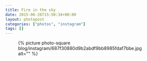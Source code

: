 ```yaml
---
title: Fire in the sky
date: 2015-06-26T15:50:34+00:00
layout: photopost
categories: ["photos", "instagram"]
tags: []
---
```


<figure class="photo photo--square">
  {% picture photo-square blog/instagram/687f30880d9b2abdf9bb8985fdaf7bbe.jpg alt="" %}
</figure>


